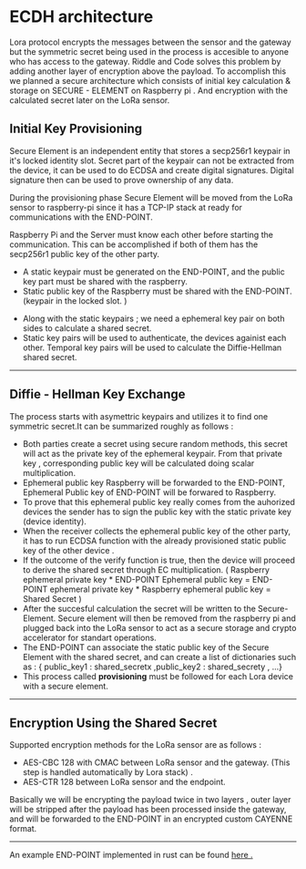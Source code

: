 # ECDH architecture
Lora protocol encrypts the messages between the sensor and the gateway but the symmetric secret being used in the process is accesible to anyone who has access to the gateway. Riddle and Code solves this problem by adding another layer of encryption above the payload. To accomplish this we planned a secure architecture which consists of initial key calculation & storage on SECURE - ELEMENT on Raspberry pi . And encryption with the calculated secret later on the LoRa sensor. 
## Initial Key Provisioning
Secure Element is an independent entity that stores a secp256r1 keypair in  it's locked identity slot. Secret part of the keypair can not be extracted from the device, it can be used to do ECDSA and create digital signatures. Digital signature then can be used to prove ownership of any data. 

During the provisioning phase Secure Element will be moved from the LoRa sensor to raspberry-pi since it has a TCP-IP stack at ready for communications with the END-POINT.

Raspberry Pi and the Server must know each other before starting the communication. This can be accomplished if both of them has the secp256r1 public key of the other party. 

-  A static keypair must be generated on the END-POINT, and the public key part must be shared with the raspberry.
-   Static public key of the Raspberry must be shared with the END-POINT. (keypair in the locked slot. )
* Along with the static keypairs ; we need a ephemeral key pair on both sides to calculate a shared secret.
* Static key pairs will be used to authenticate, the devices againist each other. Temporal key pairs will be used to calculate the Diffie-Hellman shared secret.


***

## Diffie - Hellman Key Exchange

The process starts with asymettric keypairs and utilizes it to find one symmetric secret.It can be summarized roughly as follows :

* Both parties create a secret using secure random methods, this secret  will act as the private key of the ephemeral keypair. From that private key , corresponding public key will be calculated doing scalar multiplication.
* Ephemeral public key Raspberry will be forwarded to the END-POINT, Ephemeral Public key of END-POINT will be forwared to Raspberry. 
* To prove that this ephemeral public key really comes from the auhorized devices the sender has to sign the public key with the static private key (device identity).
* When the receiver collects the ephemeral public key of the other party, it has to run ECDSA function with the already provisioned  static public key of the other device .
* If the outcome of the verify function is true, then the device will proceed to derive the shared secret through EC multiplication. ( Raspberry ephemeral private key *  END-POINT Ephemeral  public key = END-POINT ephemeral private key  * Raspberry ephemeral public key = Shared Secret )
* After the succesful calculation the secret will be written to the Secure- Element. Secure element will then be removed from the raspberry pi and plugged back into the LoRa sensor to act as a secure storage and crypto accelerator for standart operations.
* The END-POINT can associate the static public key of the Secure Element with the shared secret, and can create a list of dictionaries such as :   { public_key1 : shared_secretx  ,public_key2 : shared_secrety , ...}
* This process called **provisioning**  must be followed for each Lora device with a secure element. 
***
## Encryption Using the Shared Secret

Supported encryption methods for the LoRa sensor are as follows : 

* AES-CBC 128 with CMAC between LoRa sensor and the gateway. (This step is handled automatically by Lora stack) .
* AES-CTR 128 between LoRa sensor and the endpoint.

Basically we will be encrypting the payload twice in two layers , outer layer will be stripped after the payload has been processed inside the gateway, and will be forwarded to the END-POINT in an encrypted custom CAYENNE format.

***

An example END-POINT implemented in rust can be found [here .](https://github.com/RiddleAndCode/rust-ecdh-backend-example) 